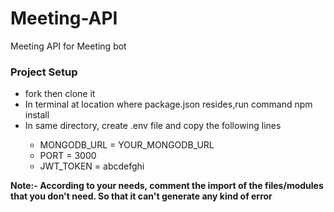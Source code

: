 # Meeting-API
Meeting API for Meeting bot

<h3>Project Setup</h3>
<ul>
  <li>fork then clone it</li>
  <li>In terminal at location where package.json resides,run command npm install</li>
  <li>In same directory, create .env file and copy the following lines</li>
  <ul>
    <li>MONGODB_URL =  YOUR_MONGODB_URL </li>
    <li>PORT =  3000 </li>
    <li>JWT_TOKEN = abcdefghi</li>

  </ul>
  </ul>

<b>Note:- According to your needs, comment the import of the files/modules that you don't need. So that it can't generate any kind of error</b>